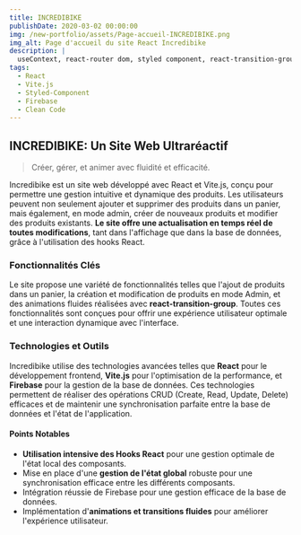 ```yaml
---
title: INCREDIBIKE
publishDate: 2020-03-02 00:00:00
img: /new-portfolio/assets/Page-accueil-INCREDIBIKE.png
img_alt: Page d'accueil du site React Incredibike
description: |
  useContext, react-router dom, styled component, react-transition-group
tags:
  - React
  - Vite.js
  - Styled-Component
  - Firebase
  - Clean Code
---
```


## INCREDIBIKE: Un Site Web Ultraréactif

> Créer, gérer, et animer avec fluidité et efficacité.

Incredibike est un site web développé avec React et Vite.js, conçu pour permettre une gestion intuitive et dynamique des produits. Les utilisateurs peuvent non seulement ajouter et supprimer des produits dans un panier, mais également, en mode admin, créer de nouveaux produits et modifier des produits existants. **Le site offre une actualisation en temps réel de toutes modifications**, tant dans l'affichage que dans la base de données, grâce à l'utilisation des hooks React.


### Fonctionnalités Clés

Le site propose une variété de fonctionnalités telles que l'ajout de produits dans un panier, la création et modification de produits en mode Admin, et des animations fluides réalisées avec **react-transition-group**. Toutes ces fonctionnalités sont conçues pour offrir une expérience utilisateur optimale et une interaction dynamique avec l'interface.

### Technologies et Outils

Incredibike utilise des technologies avancées telles que **React** pour le développement frontend, **Vite.js** pour l'optimisation de la performance, et **Firebase** pour la gestion de la base de données. Ces technologies permettent de réaliser des opérations CRUD (Create, Read, Update, Delete) efficaces et de maintenir une synchronisation parfaite entre la base de données et l'état de l'application.

#### Points Notables

- **Utilisation intensive des Hooks React** pour une gestion optimale de l'état local des composants.
- Mise en place d'une **gestion de l'état global** robuste pour une synchronisation efficace entre les différents composants.
- Intégration réussie de Firebase pour une gestion efficace de la base de données.
- Implémentation d'**animations et transitions fluides** pour améliorer l'expérience utilisateur.

